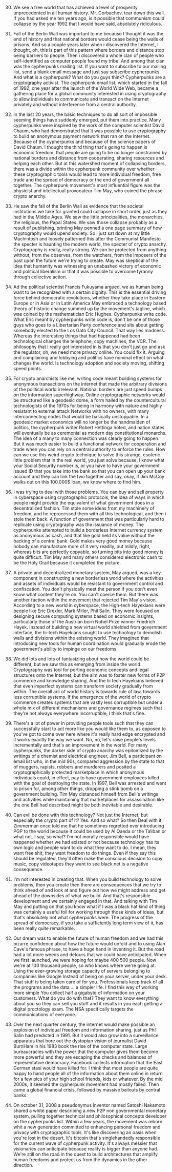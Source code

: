 30.  We see a free world that has achieved a
level of prosperity unprecedented in all human history.
Mr. Gorbachev, tear down this wall.
If you had asked me ten years ago,
is it possible that communism could
collapse by the year 1992
that I would have said, absolutely ridiculous.


31. Fall of the Berlin Wall was important to me because
I thought it was the end of history and that
national borders would cease being the walls of prisons.
And so a couple years later when i discovered the
Internet, I thought, oh, this is part of this pattern
where borders and distance stop being barriers to people.
Then i discovered a whole clan of people
who self-identified as computer people found my tribe.
And among that clan was the cypherpunks mailing list.
If you want to subscribe to our mailing list, send
a blank email message and just say subscribe cypherpunks.
And what is a cypherpunk? What do you guys think?
Cypherpunks are a cryptography activist.
The cypherpunk email list, which started in the fall
of 1992, one year after the launch of the
World Wide Web, became a gathering place for a
global community interested in using cryptography to allow individuals
to communicate and transact on the Internet privately and
without interference from a central authority.


32. In the last 20 years, the basic techniques
to do all sort of impossible seeming things
have suddenly emerged, put them into practice.
Many cypherpunks were inspired by the work of the
computer scientist David Chaum, who had demonstrated that it
was possible to use cryptography to build an anonymous
payment network that ran on the Internet.
Because of the cypherpunks and because of
the science papers of David Chaum.
I thought the third thing that's going to happen
is economic freedom, that people are going to be
no longer constrained by national borders and distance from
cooperating, sharing resources and helping each other.
But at this watershed moment of collapsing borders,
there was a divide within the cypherpunk community
over whether these cryptographic tools would lead to
more individual freedom, free trade and the spread
of democracy or the end of government all together.
The cypherpunk movement's most influential figure was
the physicist and intellectual provocateur Tim May,
who coined the phrase crypto anarchy.


33. He saw the fall of the Berlin Wall as evidence that
the societal institutions we take for granted could collapse in short
order, just as they had in the Middle Ages.
We saw the little principalities, the
monarchies, the religious, the Papal States.
We saw those collapse probably as a result
of publishing, printing
May penned a one page summary
of how cryptography would upend society.
So i just sat down at my little
Machintosh and loosely patterned this after the Communist
Manifesto the specter is haunting the modern world,
the specter of crypto anarchy.
Cryptography is really, really strong.
We can be protected from anything without, from the
observes, from the watchers, from the imposers of the
past upon the future we're trying to create.
May was skeptical of the idea that humanity
was witnessing an unabashed victory of economic and
political liberalism or that it was possible to
overcome tyranny through collective action.


34. Ad the political scientist Francis Fukuyama argued,
we as human being want to be
recognized with a certain dignity.
This is the essential driving force behind democratic
revolutions, whether they take place in Eastern Europe
or in Asia or in Latin America
May embraced a technology based theory of historic change summed
up by the movement's tagline, which was coined
by the mathematician Eric Hughes.
Cypherpunks write code.
What Eric meant by cypherpunks write code is, don't
be one of those guys who goes to a 
Libertarian Party conference and sits about getting somebody elected
to the Los Gato City Council.
That way lies madness.
Whereas the interesting things that had
happened had been technological changes the
telephone, copy machines, the VCR.
The philosophy that i really got interested in
is that you don't just go and ask
the regulator, oh, we need more privacy online.
You could fix it.
Arguing and complaining and lobbying and politics have
nominal effect on what changes the world.
Is technology adoption and
society moving, shifting speed points.


35. For crypto anarchists like me, writing code
meant building systems for anonymous transactions on
the internet that made the arbitrary divisions
of the political world irrelevant.
National borders are just speed
bumps on the information superhighway.
Online cryptographic networks would be structured like a geodesic
dome, a form hailed by the countercultural technologists of 
the 1970s for being in harmony with nature and
highly resistant to external attack
Networks with no owners, with many interconnecting
nodes that would be basically unstoppable.
In a geodesic market economics will no longer be the
handmaiden of politics, the cypherpunk writer Robert Hettinga
noted, and nation states will eventually be as
ceremonial as modern day constitutional monarchs.
The idea of a many to many
connection was clearly going to happen.
But it was much easier to build a functional
network for cooperation and trade when you can rely
on a central authority to enforce the rules.
How can we use this weird crypto technique
to solve this strange, esoteric little problem that
in the real world, you just solve
because, I know what your Social Security number is, or
you have to have your government issued ID that you
take into the bank so that you can open up
your bank account and they can link the two together
and say, okay, if Jim McCoy walks out on this
100.000$ loan, we know where to find him.


36. I was trying to deal with those problems.
You can buy and sell property in cyberspace
using cryptographic protocols, the idea of ways in
which people might provide the equivalent of what
government does in a decentralized fashion.
Tim stole some ideas from my machinery of
freedom, and he reprocessed them with all this
technological, and then i stole them back.
A function of government that was particularly hard to
replicate using cryptography was the issuance of money.
The cypherpunks attempted to build a borderless
Internet currency system as anonymous as cash,
and that like gold held its value
without the backing of a central bank.
Gold makes very good money because nobody
can manufacture more of it very readily,
put mildly,
right, whereas bits are perfectly copyable, so
turning bits into good money is quite difficult.
Tim May and many others considered electronic cash to
be the Holy Grail because it completed the picture.


37. A private and decentralized monetary system, May
argued, was a key component in constructing
a new borderless world where the activities
and assets of individuals would be resistant
to government control and confiscation.
You don't physically meet the person if you
don't even know what content they're on.
You can't coerce them.
But there was another faction within the
movement that rejected Tim May's vision.
According to a new world in cyberspace,
the High-tech Hayekians were people like Eric
Drexler, Mark Miller, Phil Salin.
They were focused on designing secure computing systems
based on economic insights, particularly those of the
Austrian born Nobel Prize winner Friedrich Hayek.
Instead of building a new virtual world
shielded from government interface, the hi-tech Hayekians
sought to use technology to demolish walls
and divisions within the existing world.
They imagined that introducing new tools for
human coordination would gradually erode the government's 
ability to impinge on our freedoms.


38. We did lots and lots of fantasizing about
how the world could be different, but we
saw this as emerging from inside the world.
Cryptography was tool for porting economic
concepts and legal structures onto the Internet,
but the aim was to foster new
forms of P2P commerce and knowledge sharing.
And the hi tech Hayekians believed that even imperfect
systems can transform society gradually from within.
The overall arc of world history is towards
rule of law, towards less corruptible systems.
If the emergence of the world of crypto commerce
creates systems that are vastly less corruptible but
under a whole mix of different mechanisms and
governance regimes such that they're not always everywhere
incorruptible, I think that's fine.


39. There's a lot of power in providing people tools such
that they can successfully start to act more like you
would like them to, as opposed to you've got to
come over here where it's really hard edge encrypted and
it works exactly the way we want.
No, no, let's raise people's levels incrementally
and that's an improvement in the world.
For many cypherpunks, the darker side of crypto
anarchy was epitomized by the writings of a
chemist and electrical engineer, Jim Bell, a participant
on email list who, in the mid
90s, compared aggression by the state to that 
of muggers, rapists, robbers and murderers and
posited a cryptographically protected marketplace in which
anonymous individuals could, in effect, pay to
have government employees killed with the goal
of destroying the state.
In 1997, Bell was arrested and went
to prison for, among other things, dropping
a stink bomb on a government building.
Tim May distanced himself from Bell's writings
and activities while maintaining that marketplaces for
assassination like the one Bell had described
might be both inevitable and desirable.


40. Can evil be done with this technology?
Not just the Internet, but especially
the crypto part of it? Yes.
And so what?
So then
Deal with it.
Zimmerman once told me that he sometimes regretted ever introducing
PGP to the world because it could be used by
Al Qaeda or the Taliban or what not.
I say, so what?
I'm not morally responsible would have happened whether we had
existed or not
because technology has its own logic and
people want to do what they want to do.
I mean, they want free shit,
they want freedom to do things.
Even if they say this should be regulated,
they'll often make the conscious decision to copy
music, copy videotapes they want to see
black net is a negative consequence.


41. I'm not interested in creating that.
When you build technology to solve problems, then you create
then there are consequences that we try to think ahead of
and look at and figure out how we might address and
get ahead of the downsides of what we build.
And that's responsible development and
we certainly engaged in that.
And talking with Tim May and putting on that
you know
what if I was a black hat kind of thing was
certainly a useful foil for working through those kinds of
ideas, but that's absolutely not what cypherpunks were.
The progress of the spread of democracy, if
you take a sufficiently long term view of
it, has been really quite remarkable.


42. Our dream was to enable the future of human freedom
and we had this bizarre confidence about how the future
would unfold and to using Alan Cave's famous phrase, to
have a huge hand in inventing it.
But the road had a lot more weeds
and detours that we could have anticipated.
When we first launched, we were
hoping for maybe 400 500 people.
Now we're at 100 thousand people, so
who knows where we're going at.
Using the ever-growing storage capacity of
servers belonging to companies like Google
Instead of being on your server, under your desk.
That stuff is being taken care of for you.
Professionals keep track of all the
programs and the data
… a simpler life.
I find this way of working more simple
You collect half a gigabyte
of information on your customers.
What do you do with that?
They want to know everything about you so
they can sell you stuff and it results
in you each getting a digital proctology exam.
The NSA specifically targets
the communications of everyone.


43. Over the next quarter century, the internet would make
possible an explosion of individual freedom and information sharing,
just as Phil Salin had predicted in 1991.
But it would also grow into a surveillance apparatus that
bore out the dystopian vision of journalist David BurnHam in
his 1983 book the rise of the computer state.
Large bureaucracies with the power that the computer
gives them become more powerful and they are
escaping the checks and balances of representative democracy.
Facebook collects information that the East
German stasi would have killed for.
I think that most people are quite happy
to hand people all of the information about
them online in return for a few pics
of your high school friends, kids or whatever.
By the mid 2000s, it seemed
the cypherpunk movement had mostly failed.
Then came a global financial crisis, followed
by massive bailouts by central banks.


44. On october 31, 2008 a pseudonymus inventor
named Satoshi Nakamoto shared a white paper
describing a new P2P non governmental monetary system,
pulling together technical and philosophical concepts developer
on the cypherpunks list.
Within a few years, the movement was reborn
whit a new generation committed to enhancing personal
freedom and privacy with cryptographic tools.
It's like discovering an oasis when
you're lost in the desert.
It's bitcoin that's singlehandedly responsible for
the current wave of cypherpunk activity.
It's always messier that visionaries can anticipate
because reality is bigger than anyone had.
We're still on the road in the quest to
build architectures that amplify human freedoms and protect
us from the dynamics in the other direction.

